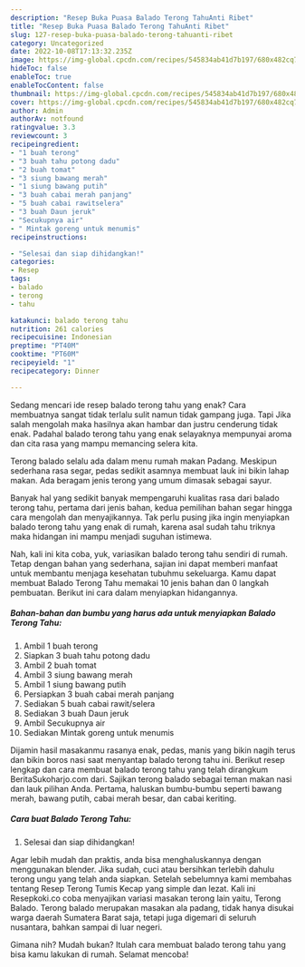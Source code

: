 ```yaml
---
description: "Resep Buka Puasa Balado Terong TahuAnti Ribet"
title: "Resep Buka Puasa Balado Terong TahuAnti Ribet"
slug: 127-resep-buka-puasa-balado-terong-tahuanti-ribet
category: Uncategorized
date: 2022-10-08T17:13:32.235Z
image: https://img-global.cpcdn.com/recipes/545834ab41d7b197/680x482cq70/balado-terong-tahu-foto-resep-utama.jpg
hideToc: false
enableToc: true
enableTocContent: false
thumbnail: https://img-global.cpcdn.com/recipes/545834ab41d7b197/680x482cq70/balado-terong-tahu-foto-resep-utama.jpg
cover: https://img-global.cpcdn.com/recipes/545834ab41d7b197/680x482cq70/balado-terong-tahu-foto-resep-utama.jpg
author: Admin
authorAv: notfound
ratingvalue: 3.3
reviewcount: 3
recipeingredient:
- "1 buah terong"
- "3 buah tahu potong dadu"
- "2 buah tomat"
- "3 siung bawang merah"
- "1 siung bawang putih"
- "3 buah cabai merah panjang"
- "5 buah cabai rawitselera"
- "3 buah Daun jeruk"
- "Secukupnya air"
- " Mintak goreng untuk menumis"
recipeinstructions:

- "Selesai dan siap dihidangkan!"
categories:
- Resep
tags:
- balado
- terong
- tahu

katakunci: balado terong tahu 
nutrition: 261 calories
recipecuisine: Indonesian
preptime: "PT40M"
cooktime: "PT60M"
recipeyield: "1"
recipecategory: Dinner

---
```



Sedang mencari ide resep balado terong tahu yang enak? Cara membuatnya sangat tidak terlalu sulit namun tidak gampang juga. Tapi Jika salah mengolah maka hasilnya akan hambar dan justru cenderung tidak enak. Padahal balado terong tahu yang enak selayaknya mempunyai aroma dan cita rasa yang mampu memancing selera kita.


Terong balado selalu ada dalam menu rumah makan Padang. Meskipun sederhana rasa segar, pedas sedikit asamnya membuat lauk ini bikin lahap makan. Ada beragam jenis terong yang umum dimasak sebagai sayur.

Banyak hal yang sedikit banyak mempengaruhi kualitas rasa dari balado terong tahu, pertama dari jenis bahan, kedua pemilihan bahan segar hingga cara mengolah dan menyajikannya. Tak perlu pusing jika ingin menyiapkan balado terong tahu yang enak di rumah, karena asal sudah tahu triknya maka hidangan ini mampu menjadi suguhan istimewa.


Nah, kali ini kita coba, yuk, variasikan balado terong tahu sendiri di rumah. Tetap dengan bahan yang sederhana, sajian ini dapat memberi manfaat untuk membantu menjaga kesehatan tubuhmu sekeluarga. Kamu dapat membuat Balado Terong Tahu memakai 10 jenis bahan dan 0 langkah pembuatan. Berikut ini cara dalam menyiapkan hidangannya.

<!--inarticleads1-->

##### Bahan-bahan dan bumbu yang harus ada untuk menyiapkan Balado Terong Tahu:

1. Ambil 1 buah terong
1. Siapkan 3 buah tahu potong dadu
1. Ambil 2 buah tomat
1. Ambil 3 siung bawang merah
1. Ambil 1 siung bawang putih
1. Persiapkan 3 buah cabai merah panjang
1. Sediakan 5 buah cabai rawit/selera
1. Sediakan 3 buah Daun jeruk
1. Ambil Secukupnya air
1. Sediakan  Mintak goreng untuk menumis


Dijamin hasil masakanmu rasanya enak, pedas, manis yang bikin nagih terus dan bikin boros nasi saat menyantap balado terong tahu ini. Berikut resep lengkap dan cara membuat balado terong tahu yang telah dirangkum BeritaSukoharjo.com dari. Sajikan terong balado sebagai teman makan nasi dan lauk pilihan Anda. Pertama, haluskan bumbu-bumbu seperti bawang merah, bawang putih, cabai merah besar, dan cabai keriting. 

<!--inarticleads2-->

##### Cara buat Balado Terong Tahu:


1. Selesai dan siap dihidangkan!

Agar lebih mudah dan praktis, anda bisa menghaluskannya dengan menggunakan blender. Jika sudah, cuci atau bersihkan terlebih dahulu terong ungu yang telah anda siapkan. Setelah sebelumnya kami membahas tentang Resep Terong Tumis Kecap yang simple dan lezat. Kali ini Resepkoki.co coba menyajikan variasi masakan terong lain yaitu, Terong Balado. Terong balado merupakan masakan ala padang, tidak hanya disukai warga daerah Sumatera Barat saja, tetapi juga digemari di seluruh nusantara, bahkan sampai di luar negeri. 

Gimana nih? Mudah bukan? Itulah cara membuat balado terong tahu yang bisa kamu lakukan di rumah. Selamat mencoba!
